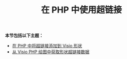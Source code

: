﻿---
title: 在 PHP 中使用超链接
type: docs
weight: 60
url: /zh/java/working-with-hyperlinks-in-php/
---
**本节包括以下主题：**

- [在 PHP 中将超链接添加到 Visio 形状](/diagram/zh/java/add-hyperlink-to-a-visio-shape-in-php/)
- [从 Visio PHP 绘图中获取形状超链接数据](/diagram/zh/java/get-shape-hyperlink-data-from-a-visio-drawing-in-php/)
